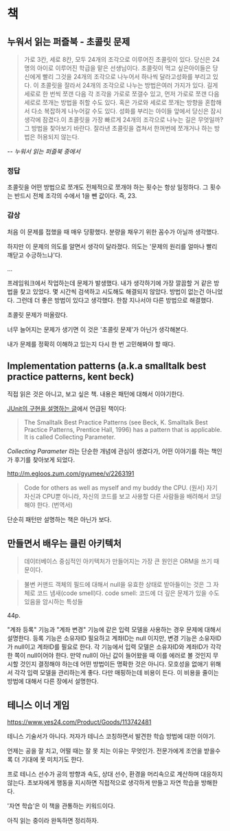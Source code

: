 # 책

## 누워서 읽는 퍼즐북 - 초콜릿 문제

> 가로 3칸, 세로 8칸, 모두 24개의 조각으로 이루어진 초콜릿이 있다. 당신은 24명의 아이로 이루어진 학급을 맡은 선생님이다. 초콜릿이 먹고 싶은아이들은 당신에게 빨리 그것을 24개의 조각으로 나누어서 하나씩 달라고성화를 부리고 있다. 이 초콜릿을 잘라서 24개의 조각으로 나누는 방법은여러 가지가 있다. 길게 세로로 한 번씩 쪼갠 다음 각 조각을 가로로 쪼갤수 있고, 먼저 가로로 쪼갠 다음 세로로 쪼개는 방법을 취할 수도 있다. 혹은 가로와 세로로 쪼개는 방향을 혼합해서 다소 복잡하게 나누어갈 수도 있다. 성화를 부리는 아이들 앞에서 당신은 잠시 생각에 잠겼다.이 초콜릿을 가장 빠르게 24개의 조각으로 나누는 길은 무엇일까? 그 방법을 찾아보기 바란다. 잘라낸 초콜릿을 겹쳐서 한꺼번에 쪼개거나 하는 방법은 허용되지 않는다.

*-- 누워서 읽는 퍼즐북 중에서*

### 정답

초콜릿을 어떤 방법으로 쪼개도 전체적으로 쪼개야 하는 횟수는 항상 일정하다. 그 횟수는 반드시 전체 조각의 수에서 1을 뺀 값이다. 즉, 23.

### 감상

처음 이 문제를 접했을 때 매우 당황했다.
분량을 채우기 위한 꼼수가 아닐까 생각했다.

하지만 이 문제의 의도를 알면서 생각이 달라졌다.
의도는 '문제의 원리를 얼마나 빨리 깨닫고 수긍하느냐'다.

...

프레임워크에서 작업하는데 문제가 발생했다.
내가 생각하기에 가장 깔끔할 거 같은 방법을 찾고 있었다.
몇 시간씩 검색하고 시도해도 해결되지 않았다.
방법이 없는건 아니었다. 그런데 더 좋은 방법이 있다고 생각했다.
한참 지나서야 다른 방법으로 해결했다.

초콜릿 문제가 떠올랐다.

너무 늘어지는 문제가 생기면 이 것은 '초콜릿 문제'가 아닌가 생각해본다.

내가 문제를 정확히 이해하고 있는지 다시 한 번 고민해봐야 할 때다.

## Implementation patterns (a.k.a smalltalk best practice patterns, kent beck)

직접 읽은 것은 아니고, 보고 싶은 책. 내용은 패턴에 대해서 이야기한다.

[JUnit의 구현을 설명하는 글](https://curlunit.sourceforge.net/doc/cookstour/cookstour.htm)에서 언급된 책이다:
> The Smalltalk Best Practice Patterns (see Beck, K. Smalltalk Best Practice Patterns, Prentice Hall, 1996) has a pattern that is applicable. It is called Collecting Parameter.

*Collecting Parameter* 라는 단순한 개념에 관심이 생겼다가, 어떤 이야기를 하는 책인가 후기를 찾아보게 되었다.

http://m.egloos.zum.com/gyumee/v/2263191

> Code for others as well as myself and my buddy the CPU. (원서)
> 자기 자신과 CPU뿐 아니라, 자신의 코드를 보고 사용할 다른 사람들을 배려해서 코딩해야 한다. (번역서)

단순히 패턴만 설명하는 책은 아닌가 보다.

## 만들면서 배우는 클린 아키텍처

> 데이터베이스 중심적인 아키텍처가 만들어지는 가장 큰 원인은 ORM을 쓰기 때문이다.

> 불변 커맨드 객체의 필드에 대해서 null을 유효한 상태로 받아들이는 것은 그 자체로 코드 냄새(code smell)다.
> code smell: 코드에 더 깊은 문제가 있을 수도 있음을 암시하는 특성들

44p.

"계좌 등록" 기능과 "계좌 변경" 기능에 같은 입력 모델을 사용하는 경우 문제에 대해서 설명한다.
등록 기능은 소유자ID 필요하고 계좌ID는 null 이지만, 변경 기능은 소유자ID가 null이고 계좌ID를 필요로 한다.
각 기능에서 입력 모델은 소유자ID와 계좌ID가 각각 한 쪽이 null이어야 한다.
만약 null이 아닌 값이 들어왔을 때 이를 에러로 볼 것인지 무시할 것인지 결정해야 하는데 어떤 방법이든 명확한 것은 아니다.
모호성을 없애기 위해서 각각 입력 모델을 관리하는게 좋다.
다만 매핑하는데 비용이 든다.
이 비용을 줄이는 방법에 대해서 다른 장에서 설명한다.

## 테니스 이너 게임

https://www.yes24.com/Product/Goods/113742481

테니스 기술서가 아니다. 저자가 테니스 코칭하면서 발견한 학습 방법에 대한 이야기.

언제는 공을 잘 치고, 어떨 때는 잘 못 치는 이유는 무엇인가.
전문가에게 조언을 받을수록 더 기대에 못 미치기도 한다.

프로 테니스 선수가 공의 방향과 속도, 상대 선수, 환경을 머리속으로 계산하며 대응하지 않는다.
초보자에게 행동을 지시하면 직접적으로 생각하게 만들고 자연 학습을 방해한다.

'자연 학습'은 이 책을 관통하는 키워드이다.

아직 읽는 중이라 완독하면 정리하자.
